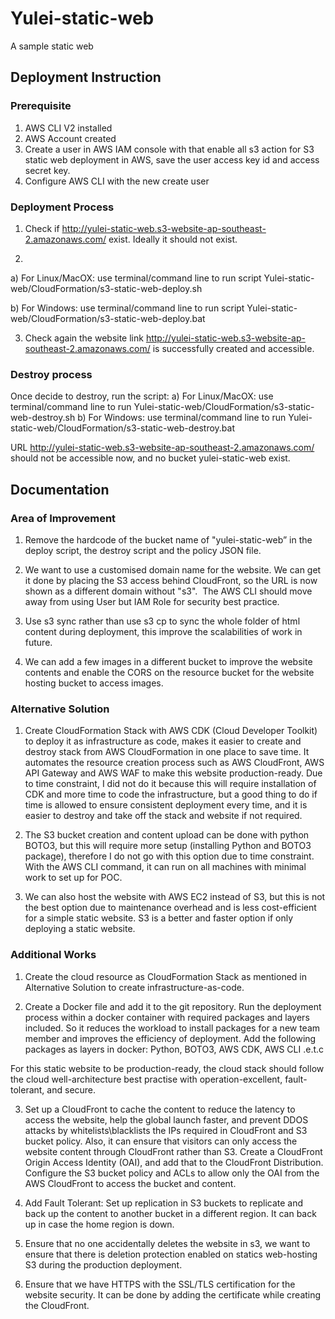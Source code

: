 # Yulei-static-web
A sample static web

## Deployment Instruction

### Prerequisite
1. AWS CLI V2 installed
2. AWS Account created
3. Create a user in AWS IAM console with that enable all s3 action for S3 static web deployment in AWS, save the user access key id and access secret key.
4. Configure AWS CLI with the new create user

### Deployment Process
1. Check if http://yulei-static-web.s3-website-ap-southeast-2.amazonaws.com/
exist. Ideally it should not exist.

2. 
a) For Linux/MacOX:
    use terminal/command line to run script Yulei-static-web/CloudFormation/s3-static-web-deploy.sh
    
b) For Windows:
    use terminal/command line to run script Yulei-static-web/CloudFormation/s3-static-web-deploy.bat
    
3. Check again the website link http://yulei-static-web.s3-website-ap-southeast-2.amazonaws.com/
is successfully created and accessible.

### Destroy process
Once decide to destroy, run the script:
a) For Linux/MacOX:
    use terminal/command line to run Yulei-static-web/CloudFormation/s3-static-web-destroy.sh
b) For Windows:
    use terminal/command line to run Yulei-static-web/CloudFormation/s3-static-web-destroy.bat
    
URL http://yulei-static-web.s3-website-ap-southeast-2.amazonaws.com/ should not be accessible now, and no bucket yulei-static-web exist.

## Documentation
### Area of Improvement
1. Remove the hardcode of the bucket name of "yulei-static-web” in the deploy script, the destroy script and the policy JSON file.

2. We want to use a customised domain name for the website. We can get it done by placing the S3 access behind CloudFront, so the URL is now shown as a different domain without "s3". 
The AWS CLI should move away from using User but IAM Role for security best practice.

3. Use s3 sync rather than use s3 cp to sync the whole folder of html content during deployment, this improve the scalabilities of work in future.

4. We can add a few images in a different bucket to improve the website contents and enable the CORS on the resource bucket for the website hosting bucket to access images.

### Alternative Solution
1. Create CloudFormation Stack with AWS CDK (Cloud Developer Toolkit) to deploy it as infrastructure as code, makes it easier to create and destroy stack from AWS CloudFormation in one place to save time. It automates the resource creation process such as AWS CloudFront, AWS API Gateway and AWS WAF to make this website production-ready. Due to time constraint, I did not do it because this will require installation of CDK and more time to code the infrastructure, but a good thing to do if time is allowed to ensure consistent deployment every time, and it is easier to destroy and take off the stack and website if not required.

2. The S3 bucket creation and content upload can be done with python BOTO3, but this will require more setup (installing Python and BOTO3 package), therefore I do not go with this option due to time constraint. With the AWS CLI command, it can run on all machines with minimal work to set up for POC.

3. We can also host the website with AWS EC2 instead of S3, but this is not the best option due to maintenance overhead and is less cost-efficient for a simple static website. S3 is a better and faster option if only deploying a static website.

### Additional Works
1. Create the cloud resource as CloudFormation Stack as mentioned in Alternative Solution to create infrastructure-as-code.

2. Create a Docker file and add it to the git repository. Run the deployment process within a docker container with required packages and layers included. So it reduces the workload to install packages for a new team member and improves the efficiency of deployment. Add the following packages as layers in docker: Python, BOTO3, AWS CDK, AWS CLI .e.t.c

For this static website to be production-ready, the cloud stack should follow the cloud well-architecture best practise with operation-excellent, fault-tolerant, and secure. 

3. Set up a CloudFront to cache the content to reduce the latency to access the website, help the global launch faster, and prevent DDOS attacks by whitelists\blacklists the IPs required in CloudFront and S3 bucket policy. Also, it can ensure that visitors can only access the website content through CloudFront rather than S3.
Create a CloudFront Origin Access Identity (OAI), and add that to the CloudFront Distribution.
Configure the S3 bucket policy and ACLs to allow only the OAI from the AWS CloudFront to access the bucket and content.

4. Add Fault Tolerant: Set up replication in S3 buckets to replicate and back up the content to another bucket in a different region. It can back up in case the home region is down.

5. Ensure that no one accidentally deletes the website in s3, we want to ensure that there is deletion protection enabled on statics web-hosting S3 during the production deployment.

6. Ensure that we have HTTPS with the SSL/TLS certification for the website security. It can be done by adding the certificate while creating the CloudFront.
